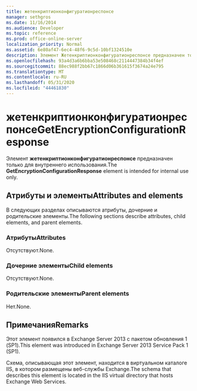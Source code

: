 ```yaml
---
title: жетенкриптионконфигуратионреспонсе
manager: sethgros
ms.date: 11/16/2014
ms.audience: Developer
ms.topic: reference
ms.prod: office-online-server
localization_priority: Normal
ms.assetid: 6e80af47-6ec4-48f6-9c5d-10bf1324510e
description: Элемент Жетенкриптионконфигуратионреспонсе предназначен только для внутреннего использования.
ms.openlocfilehash: 93a4d3a6b6bba53e508468c2114447384b34f4ef
ms.sourcegitcommit: 88ec988f2bb67c1866d06b361615f3674a24e795
ms.translationtype: MT
ms.contentlocale: ru-RU
ms.lasthandoff: 05/31/2020
ms.locfileid: "44461830"
---
```

# <a name="getencryptionconfigurationresponse"></a><span data-ttu-id="af9b8-103">жетенкриптионконфигуратионреспонсе</span><span class="sxs-lookup"><span data-stu-id="af9b8-103">GetEncryptionConfigurationResponse</span></span>

<span data-ttu-id="af9b8-104">Элемент **жетенкриптионконфигуратионреспонсе** предназначен только для внутреннего использования.</span><span class="sxs-lookup"><span data-stu-id="af9b8-104">The **GetEncryptionConfigurationResponse** element is intended for internal use only.</span></span> 

## <a name="attributes-and-elements"></a><span data-ttu-id="af9b8-105">Атрибуты и элементы</span><span class="sxs-lookup"><span data-stu-id="af9b8-105">Attributes and elements</span></span>

<span data-ttu-id="af9b8-106">В следующих разделах описываются атрибуты, дочерние и родительские элементы.</span><span class="sxs-lookup"><span data-stu-id="af9b8-106">The following sections describe attributes, child elements, and parent elements.</span></span>
  
### <a name="attributes"></a><span data-ttu-id="af9b8-107">Атрибуты</span><span class="sxs-lookup"><span data-stu-id="af9b8-107">Attributes</span></span>

<span data-ttu-id="af9b8-108">Отсутствуют.</span><span class="sxs-lookup"><span data-stu-id="af9b8-108">None.</span></span>
  
### <a name="child-elements"></a><span data-ttu-id="af9b8-109">Дочерние элементы</span><span class="sxs-lookup"><span data-stu-id="af9b8-109">Child elements</span></span>

<span data-ttu-id="af9b8-110">Отсутствуют.</span><span class="sxs-lookup"><span data-stu-id="af9b8-110">None.</span></span>
  
### <a name="parent-elements"></a><span data-ttu-id="af9b8-111">Родительские элементы</span><span class="sxs-lookup"><span data-stu-id="af9b8-111">Parent elements</span></span>

<span data-ttu-id="af9b8-112">Нет.</span><span class="sxs-lookup"><span data-stu-id="af9b8-112">None.</span></span>
  
## <a name="remarks"></a><span data-ttu-id="af9b8-113">Примечания</span><span class="sxs-lookup"><span data-stu-id="af9b8-113">Remarks</span></span>

<span data-ttu-id="af9b8-114">Этот элемент появился в Exchange Server 2013 с пакетом обновления 1 (SP1).</span><span class="sxs-lookup"><span data-stu-id="af9b8-114">This element was introduced in Exchange Server 2013 Service Pack 1 (SP1).</span></span>
  
<span data-ttu-id="af9b8-115">Схема, описывающая этот элемент, находится в виртуальном каталоге IIS, в котором размещены веб-службы Exchange.</span><span class="sxs-lookup"><span data-stu-id="af9b8-115">The schema that describes this element is located in the IIS virtual directory that hosts Exchange Web Services.</span></span>
  

